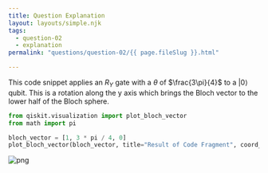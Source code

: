 ```yaml
---
title: Question Explanation
layout: layouts/simple.njk
tags:
  - question-02
  - explanation
permalink: "questions/question-02/{{ page.fileSlug }}.html"

---
```



This code snippet applies an $R_{Y}$ gate with a $\theta$ of $\frac{3\pi}{4}$ to a $|0\rangle$ qubit.
This is a rotation along the y axis which brings the Bloch vector to the lower half of the Bloch sphere.


```python
from qiskit.visualization import plot_bloch_vector
from math import pi

bloch_vector = [1, 3 * pi / 4, 0]
plot_bloch_vector(bloch_vector, title="Result of Code Fragment", coord_type="spherical")
```




    
![png](output_4_0.png)
    


